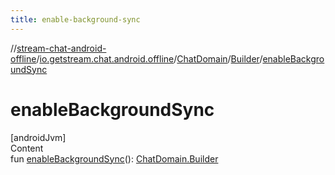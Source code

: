 ```yaml
---
title: enable-background-sync
---
```

//[stream-chat-android-offline](../../../../index.md)/[io.getstream.chat.android.offline](../../index.md)/[ChatDomain](../index.md)/[Builder](index.md)/[enableBackgroundSync](enableBackgroundSync.md)



# enableBackgroundSync  
[androidJvm]  
Content  
fun [enableBackgroundSync](enableBackgroundSync.md)(): [ChatDomain.Builder](index.md)  



